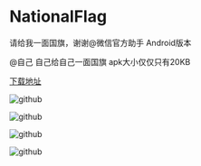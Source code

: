 # NationalFlag
请给我一面国旗，谢谢@微信官方助手  Android版本

@自己 自己给自己一面国旗   apk大小仅仅只有20KB

[下载地址](https://github.com/FangWW/NationalFlag/blob/master/app/release/app-release.apk?raw=true)

![github](https://raw.githubusercontent.com/FangWW/NationalFlag/master/screen/screen1.jpg "github")

![github](https://raw.githubusercontent.com/FangWW/NationalFlag/master/screen/screen2.jpg "github")

![github](https://raw.githubusercontent.com/FangWW/NationalFlag/master/screen/screen3.jpg "github")

![github](https://raw.githubusercontent.com/FangWW/NationalFlag/master/screen/screen4.jpg "github")



